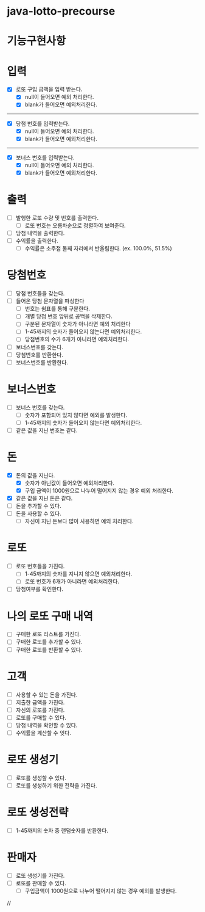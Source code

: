 # java-lotto-precourse

# 기능구현사항

# 입력

- [x]  로또 구입 금액을 입력 받는다.
    - [x]  null이 들어오면 예외 처리한다.
    - [x]  blank가 들어오면 예외처리한다.

---

- [x]  당첨 번호를 입력받는다.
    - [x]  null이 들어오면 예외 처리한다.
    - [x]  blank가 들어오면 예외처리한다.

---

- [x]  보너스 번호를 입력받는다.
    - [x]  null이 들어오면 예외 처리한다.
    - [x]  blank가 들어오면 예외처리한다.

# 출력

- [ ]  발행한 로또 수량 및 번호를 출력한다.
    - [ ]  로또 번호는 오름차순으로 정렬하여 보여준다.
- [ ]  당첨 내역을 출력한다.
- [ ]  수익률을 출력한다.
    - [ ]  수익률은 소주점 둘째 자리에서 반올림한다. (ex. 100.0%, 51.5%)

# 당첨번호

- [ ]  당첨 번호들을 갖는다.
- [ ]  들어온 당첨 문자열을 파싱한다
    - [ ]  번호는 쉼표를 통해 구분한다.
    - [ ]  개별 당첨 번호 앞뒤로 공백을 삭제한다.
    - [ ]  구분된 문자열이 숫자가 아니라면 예외 처리한다
    - [ ]  1-45까지의 숫자가 들어오지 않는다면 예외처리한다.
    - [ ]  당첨번호의 수가 6개가 아니라면 예외처리한다.
- [ ]  보너스번호를 갖는다.
- [ ]  당첨번호를 반환한다.
- [ ]  보너스번호를 반환한다.

# 보너스번호

- [ ]  보너스 번호를 갖는다.
    - [ ]  숫자가 포함되어 있지 않다면 예외를 발생한다.
    - [ ]  1-45까지의 숫자가 들어오지 않는다면 예외처리한다.
- [ ]  같은 값을 지닌 번호는 같다.

# 돈

- [x]  돈의 값을 지닌다.
    - [x]  숫자가 아닌값이 들어오면 예외처리한다.
    - [x]  구입 금액이 1000원으로 나누어 떨어지지 않는 경우 예외 처리한다.
- [x]  같은 값을 지닌 돈은 같다.
- [ ]  돈을 추가할 수 있다.
- [ ]  돈을 사용할 수 있다.
    - [ ]  자신이 지닌 돈보다 많이 사용하면 예외 처리한다.

# 로또

- [ ]  로또 번호들을 가진다.
    - [ ]  1-45까지의 숫자를 지니지 않으면 예외처리한다.
    - [ ]  로또 번호가 6개가 아니라면 예외처리한다.
- [ ]  당첨여부를 확인한다.

# 나의 로또 구매 내역

- [ ]  구매한 로또 리스트를 가진다.
- [ ]  구매한 로또를 추가할 수 있다.
- [ ]  구매한 로또를 반환할 수 있다.

# 고객

- [ ]  사용할 수 있는 돈을 가진다.
- [ ]  지출한 금액을 가진다.
- [ ]  자신의 로또를 가진다.
- [ ]  로또를 구매할 수 있다.
- [ ]  당첨 내역을 확인할 수 있다.
- [ ]  수익률을 계산할 수 잇다.

# 로또 생성기

- [ ]  로또를 생성할 수 있다.
- [ ]  로또를 생성하기 위한 전략을 가진다.

# 로또 생성전략

- [ ]  1-45까지의 숫자 중 랜덤숫자를 반환한다.

# 판매자

- [ ]  로또 생성기를 가진다.
- [ ]  로또를 판매할 수 있다.
    - [ ]  구입금액이 1000원으로 나누어 떨어지지 않는 경우 예외를 발생한다.

//